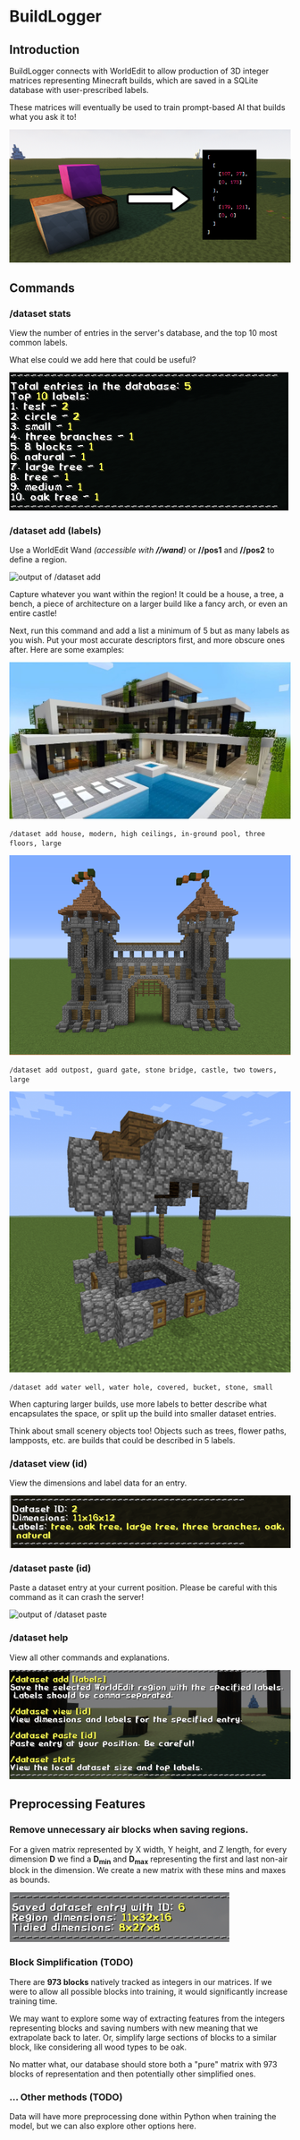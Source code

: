 # BuildLogger

## Introduction

BuildLogger connects with WorldEdit to allow production of 3D integer matrices representing Minecraft builds, which are saved in a SQLite database with user-prescribed labels. 

These matrices will eventually be used to train prompt-based AI that builds what you ask it to!

![how plugin works](/img/main.png)

## Commands

### /dataset stats

View the number of entries in the server's database, and the top 10 most common labels. 

What else could we add here that could be useful?

![output of /dataset stats](/img/stats.png)

### /dataset add (labels)

Use a WorldEdit Wand *(accessible with **//wand**)* or **//pos1** and **//pos2** to define a region. 

![output of /dataset add](/img/add.gif)

Capture whatever you want within the region! It could be a house, a tree, a bench, a piece of architecture on a larger build like a fancy arch, or even an entire castle!

Next, run this command and add a list a minimum of 5 but as many labels as you wish. Put your most accurate descriptors first, and more obscure ones after. Here are some examples:

![Modern House](/img/modern.jpg)

`/dataset add house, modern, high ceilings, in-ground pool, three floors, large`

![Castle Arch](/img/castlearch.png)

`/dataset add outpost, guard gate, stone bridge, castle, two towers, large`

![Watering Well](/img/well.png)

`/dataset add water well, water hole, covered, bucket, stone, small`

When capturing larger builds, use more labels to better describe what encapsulates the space, or split up the build into smaller dataset entries.

Think about small scenery objects too! Objects such as trees, flower paths, lampposts, etc. are builds that could be described in 5 labels. 

### /dataset view (id)

View the dimensions and label data for an entry.

![output of /dataset view](/img/view.png)

### /dataset paste (id)

Paste a dataset entry at your current position. Please be careful with this command as it can crash the server!

![output of /dataset paste](/img/paste.gif)

### /dataset help

View all other commands and explanations.

![output of /dataset help](/img/help.png)

## Preprocessing Features

### Remove unnecessary air blocks when saving regions.
For a given matrix represented by X width, Y height, and Z length, for every dimension **D** we find a **D<sub>min</sub>** and **D<sub>max</sub>** representing the first and last non-air block in the dimension. We create a new matrix with these mins and maxes as bounds.

![output of /dataset add with shrink](/img/shrink.png)

### Block Simplification (TODO)
There are **973 blocks** natively tracked as integers in our matrices. If we were to allow all possible blocks into training, it would significantly increase training time.

We may want to explore some way of extracting features from the integers representing blocks and saving numbers with new meaning that we extrapolate back to later.
Or, simplify large sections of blocks to a similar block, like considering all wood types to be oak.

No matter what, our database should store both a "pure" matrix with 973 blocks of representation and then potentially other simplified ones.

### ... Other methods (TODO)

Data will have more preprocessing done within Python when training the model, but we can also explore other options here.